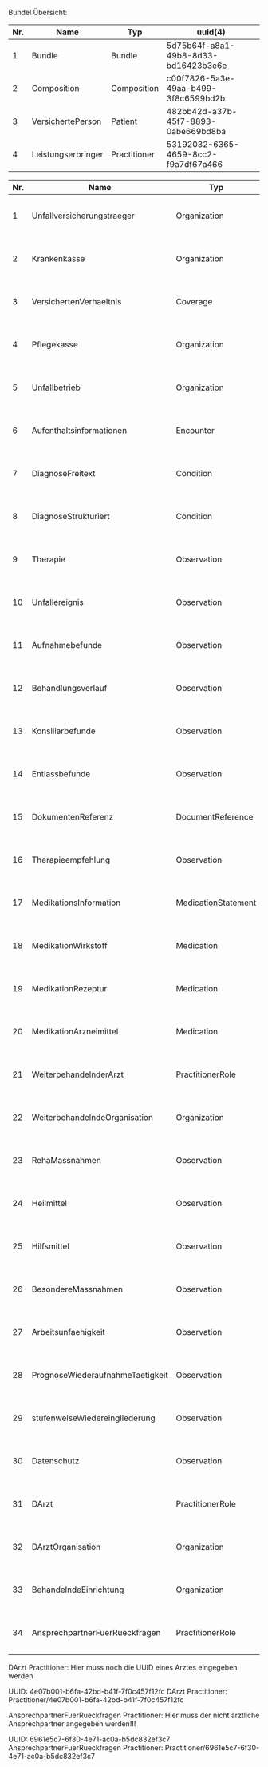 Bundel Übersicht:



| Nr.  | Name               | Typ          | uuid(4)                              |
| ---- | ------------------ | ------------ | ------------------------------------ |
| 1    | Bundle             | Bundle       | 5d75b64f-a8a1-49b8-8d33-bd16423b3e6e |
| 2    | Composition        | Composition  | c00f7826-5a3e-49aa-b499-3f8c6599bd2b |
| 3    | VersichertePerson  | Patient      | 482bb42d-a37b-45f7-8893-0abe669bd8ba |
| 4    | Leistungserbringer | Practitioner | 53192032-6365-4659-8cc2-f9a7df67a466 |



| Nr.  | Name                             | Typ                 | uuid(4)                               |
| ---- | -------------------------------- | ------------------- | ------------------------------------- |
| 1    | Unfallversicherungstraeger       | Organization        | 180f219f-97a8-486d-99d9-ed631fe4fc60  |
| 2    | Krankenkasse                     | Organization        | 446a540f-7d08-4926-98fe-2abd3094aa92  |
| 3    | VersichertenVerhaeltnis          | Coverage            | 75c6d854-876e-4b9d-8ea9-327a46c9c50f  |
| 4    | Pflegekasse                      | Organization        | bf64ac16-926b-4082-968a-f7c088364b83  |
| 5    | Unfallbetrieb                    | Organization        | bef1dc10-a361-4eba-8fcc-073f771df44b  |
| 6    | Aufenthaltsinformationen         | Encounter           | a33633b7-ab47-4341-b4e9-c856bb5e5878  |
| 7    | DiagnoseFreitext                 | Condition           | 84507618-4ff5-46d9-9e61-8ab15c9ce2a4  |
| 8    | DiagnoseStrukturiert             | Condition           | 9acff578-cca8-4f9c-9f58-49e5cb91bbab  |
| 9    | Therapie                         | Observation         | 2288ca98-76e8-4daf-bfb3-dd36c0efbb39  |
| 10   | Unfallereignis                   | Observation         | 08b39f82-9dbf-4315-92f5-5f0011d37a5c  |
| 11   | Aufnahmebefunde                  | Observation         | d39c416d-e1a1-43fd-afef-2763fd66473e  |
| 12   | Behandlungsverlauf               | Observation         | 0c6d28f5-2b67-4308-9d90-6a53ecd9ce7e  |
| 13   | Konsiliarbefunde                 | Observation         | 0a25be9c-af37-410b-bd43-6c7d3e1f1681  |
| 14   | Entlassbefunde                   | Observation         | 4f518fd0-15dd-471a-ab4e-fe5ab3fe979e  |
| 15   | DokumentenReferenz               | DocumentReference   | c7b24835-f7b8-4480-a0fe-c0653d6c4050  |
| 16   | Therapieempfehlung               | Observation         | f2e30a2a-9070-43aa-9bf2-307ad290eb95  |
| 17   | MedikationsInformation           | MedicationStatement | cf72d600-1c4d-44bf-a8b3-ec100f1a4947  |
| 18   | MedikationWirkstoff              | Medication          | 8947dca1-69fd-4184-a55f-8f7f32b0a914  |
| 19   | MedikationRezeptur               | Medication          | 347b8239-6420-4b3a-a873-6b62e1fa1b0f  |
| 20   | MedikationArzneimittel           | Medication          | 4b28cbef-80e7-4838-b15b-b2d9dfc4461b  |
| 21   | WeiterbehandelnderArzt           | PractitionerRole    | ebd25191-272a-4a2f-9b52-8733963b32b8  |
| 22   | WeiterbehandelndeOrganisation    | Organization        | c9643334-ed27-4327-9eff-baff968982a0  |
| 23   | RehaMassnahmen                   | Observation         | 0f9b10f1-b311-49e8-b395-608303bdaa2d  |
| 24   | Heilmittel                       | Observation         | 8d018e14-21b7-4982-b26f-d3b4812f7a1f  |
| 25   | Hilfsmittel                      | Observation         | b77a0cc9-62ff-47c5-96b5-a964f313490d  |
| 26   | BesondereMassnahmen              | Observation         | 3aecc20f-00e2-4d82-ae7b-a703118c9969  |
| 27   | Arbeitsunfaehigkeit              | Observation         | bbc56617-923d-4076-8bad-43cd861031c7  |
| 28   | PrognoseWiederaufnahmeTaetigkeit | Observation         | f8412800-04b9-446b-b83d-2d772af8099b  |
| 29   | stufenweiseWiedereingliederung   | Observation         | e04aaff2-34c7-4dfa-80cf-b3c5d5a03058  |
| 30   | Datenschutz                      | Observation         | dc5b40d7-1c69-401a-a649-145c79c4b571  |
| 31   | DArzt                            | PractitionerRole    | 93ad5198-d79b-4436-9e1e-aaa69acb2d08  |
| 32   | DArztOrganisation                | Organization        | cdc0ceec-dc27-44e5-a7c7-567a754dc912  |
| 33   | BehandelndeEinrichtung           | Organization        | f952b0d1-bb04-402d-b0e6-cef800858f98  |
| 34   | AnsprechpartnerFuerRueckfragen   | PractitionerRole    | 3011936a-df87-4144-a35a-bbaae96bb2cc  |

DArzt Practitioner:   Hier muss noch die UUID eines Arztes eingegeben werden

UUID:  4e07b001-b6fa-42bd-b41f-7f0c457f12fc
DArzt Practitioner:  Practitioner/4e07b001-b6fa-42bd-b41f-7f0c457f12fc



AnsprechpartnerFuerRueckfragen Practitioner:  Hier muss der nicht ärztliche Ansprechpartner angegeben werden!!!

UUID: 6961e5c7-6f30-4e71-ac0a-b5dc832ef3c7
AnsprechpartnerFuerRueckfragen Practitioner:  Practitioner/6961e5c7-6f30-4e71-ac0a-b5dc832ef3c7

